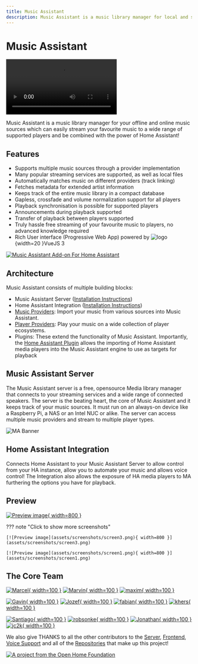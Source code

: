 ```yaml
---
title: Music Assistant
description: Music Assistant is a music library manager for local and streaming providers
---
```


# Music Assistant

![type:video](./videos/promo-video.mp4)

Music Assistant is a music library manager for your offline and online music sources which can easily stream your favourite music to a wide range of supported players and be combined with the power of Home Assistant!

## Features

- Supports multiple music sources through a provider implementation
- Many popular streaming services are supported, as well as local files
- Automatically matches music on different providers (track linking)
- Fetches metadata for extended artist information
- Keeps track of the entire music library in a compact database
- Gapless, crossfade and volume normalization support for all players
- Playback synchronisation is possible for supported players
- Announcements during playback supported
- Transfer of playback between players supported
- Truly hassle free streaming of your favourite music to players, no advanced knowledge required
- Rich User interface (Progressive Web App) powered by ![logo](assets/icons/vue-js-logo.png){width=20 }VueJS 3

[![Music Assistant Add-on For Home Assistant](https://my.home-assistant.io/badges/supervisor_addon.svg)](https://my.home-assistant.io/redirect/supervisor_addon/?addon=d5369777_music_assistant&repository_url=https%3A%2F%2Fgithub.com%2Fmusic-assistant%2Fhome-assistant-addon)

## Architecture

Music Assistant consists of multiple building blocks:

- Music Assistant Server ([Installation Instructions](installation.md))
- Home Assistant Integration ([Installation Instructions](integration/installation.md))
- [Music Providers](music-providers/index.md): Import your music from various sources into Music Assistant.
- [Player Providers](player-support/index.md): Play your music on a wide collection of player ecosystems.
- Plugins: These extend the functionality of Music Assistant. Importantly, the [Home Assistant Plugin](ha-plugin.md) allows the importing of Home Assistant media players into the Music Assistant engine to use as targets for playback

## Music Assistant Server

The Music Assistant server is a free, opensource Media library manager that connects to your streaming services and a wide range of connected speakers. The server is the beating heart, the core of Music Assistant and it keeps track of your music sources. It must run on an always-on device like a Raspberry Pi, a NAS or an Intel NUC or alike. The server can access multiple music providers and stream to multiple player types.

![MA Banner](assets/MA_banner.png)

## Home Assistant Integration

Connects Home Assistant to your Music Assistant Server to allow control from your HA instance, allow you to automate your music and allows voice control! The Integration also allows the exposure of HA media players to MA furthering the options you have for playback.

## Preview

[![Preview image](assets/screenshots/screen2.png){ width=800 }](assets/screenshots/screen2.png)

??? note "Click to show more screenshots"

    [![Preview image](assets/screenshots/screen3.png){ width=800 }](assets/screenshots/screen3.png)

    [![Preview image](assets/screenshots/screen1.png){ width=800 }](assets/screenshots/screen1.png)

## The Core Team
 
[![Marcel](assets/team/marcel.png){ width=100 }](https://github.com/marcelveldt "Marcel. Creator of Music Assistant")
[![Marvin](assets/team/marvin.png){ width=100 }](https://github.com/marvinschenkel "Marvin. Project Lead. Author of the YouTube and Apple Music providers")
[![maxim](assets/team/maxim.png){ width=100 }](https://github.com/maximmaxim345 "Maxim. DSP Guru and Core Developer")

[![Gavin](assets/team/gavin.png){ width=100 }](https://github.com/OzGav "Gavin. Community Support, Documentation and Core Developer")
[![Jozef](assets/team/jozef.png){ width=100 }](https://github.com/jozefKruszynski "Jozef. Author of the Tidal provider and Core Developer")
[![fabian](assets/team/fabian.png){ width=100 }](https://github.com/fmunkes "Fabian. Author of the Audiobookshelf, iTunes Podcast Search and gPodder providers and Core Developer")
[![khers](assets/team/khers.png){ width=100 }](https://github.com/khers "Eric. Author of the Subsonic provider")

[![Santiago](assets/team/santiago.png){ width=100 }](https://github.com/santiagosotoc "Santiago. Author of the Snapcast provider")
[![robsonke](assets/team/robsonke.png){ width=100 }](https://github.com/robsonke "Rob. Author of the iBroadcast provider and maintainer of Soundcloud")
[![Jonathan](assets/team/jonathan.png){ width=100 }](https://github.com/arctixdev "Jonathan. Author of the Deezer provider and the Companion App")
[![jc2k](assets/team/jc2k.png){ width=100 }](https://github.com/jc2k "John. Jellyfin Maintainer and Core Developer")

We also give THANKS to all the other contributors to the [Server](https://github.com/music-assistant/server/graphs/contributors), [Frontend](https://github.com/music-assistant/frontend/graphs/contributors), [Voice Support](https://github.com/music-assistant/voice-support/graphs/contributors) and all of the [Repositories](https://github.com/orgs/music-assistant/repositories?type=all) that make up this project!

[repository-badge]: https://img.shields.io/badge/Add%20repository%20to%20my-Home%20Assistant-41BDF5?logo=home-assistant&style=for-the-badge
[repository-url]: https://my.home-assistant.io/redirect/supervisor_add_addon_repository/?repository_url=https%3A%2F%2Fgithub.com%2Fmusic-assistant%2Fhome-assistant-addon

[![A project from the Open Home Foundation](https://www.openhomefoundation.org/badges/ohf-project.png)](https://www.openhomefoundation.org/)
